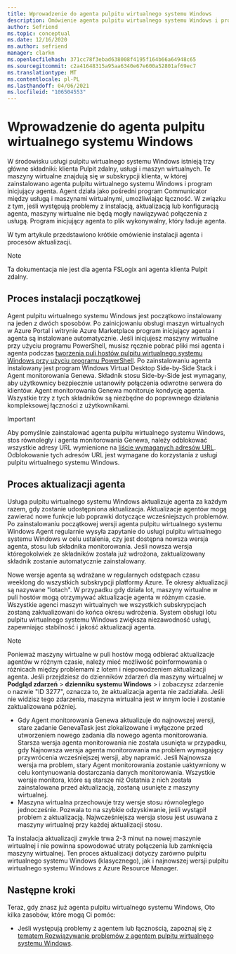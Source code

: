 ```yaml
---
title: Wprowadzenie do agenta pulpitu wirtualnego systemu Windows
description: Omówienie agenta pulpitu wirtualnego systemu Windows i procesów aktualizacji.
author: Sefriend
ms.topic: conceptual
ms.date: 12/16/2020
ms.author: sefriend
manager: clarkn
ms.openlocfilehash: 371cc78f3ebad638008f4195f164b66a64948c65
ms.sourcegitcommit: c2a41648315a95aa6340e67e600a52801af69ec7
ms.translationtype: MT
ms.contentlocale: pl-PL
ms.lasthandoff: 04/06/2021
ms.locfileid: "106504553"
---
```

# <a name="get-started-with-the-windows-virtual-desktop-agent"></a>Wprowadzenie do agenta pulpitu wirtualnego systemu Windows

W środowisku usługi pulpitu wirtualnego systemu Windows istnieją trzy główne składniki: klienta Pulpit zdalny, usługi i maszyn wirtualnych. Te maszyny wirtualne znajdują się w subskrypcji klienta, w której zainstalowano agenta pulpitu wirtualnego systemu Windows i program inicjujący agenta. Agent działa jako pośredni program Communicator między usługą i maszynami wirtualnymi, umożliwiając łączność. W związku z tym, jeśli występują problemy z instalacją, aktualizacją lub konfiguracją agenta, maszyny wirtualne nie będą mogły nawiązywać połączenia z usługą. Program inicjujący agenta to plik wykonywalny, który ładuje agenta. 

W tym artykule przedstawiono krótkie omówienie instalacji agenta i procesów aktualizacji.

>[!NOTE]
>Ta dokumentacja nie jest dla agenta FSLogix ani agenta klienta Pulpit zdalny.


## <a name="initial-installation-process"></a>Proces instalacji początkowej

Agent pulpitu wirtualnego systemu Windows jest początkowo instalowany na jeden z dwóch sposobów. Po zainicjowaniu obsługi maszyn wirtualnych w Azure Portal i witrynie Azure Marketplace program inicjujący agenta i agenta są instalowane automatycznie. Jeśli inicjujesz maszyny wirtualne przy użyciu programu PowerShell, musisz ręcznie pobrać pliki msi agenta i agenta podczas [tworzenia puli hostów pulpitu wirtualnego systemu Windows przy użyciu programu PowerShell](create-host-pools-powershell.md#register-the-virtual-machines-to-the-windows-virtual-desktop-host-pool). Po zainstalowaniu agenta instalowany jest program Windows Virtual Desktop Side-by-Side Stack i Agent monitorowania Genewa. Składnik stosu Side-by-Side jest wymagany, aby użytkownicy bezpiecznie ustanowiły połączenia odwrotne serwera do klientów. Agent monitorowania Genewa monitoruje kondycję agenta. Wszystkie trzy z tych składników są niezbędne do poprawnego działania kompleksowej łączności z użytkownikami.

>[!IMPORTANT]
>Aby pomyślnie zainstalować agenta pulpitu wirtualnego systemu Windows, stos równoległy i agenta monitorowania Genewa, należy odblokować wszystkie adresy URL wymienione na [liście wymaganych adresów URL](safe-url-list.md#virtual-machines). Odblokowanie tych adresów URL jest wymagane do korzystania z usługi pulpitu wirtualnego systemu Windows.

## <a name="agent-update-process"></a>Proces aktualizacji agenta

Usługa pulpitu wirtualnego systemu Windows aktualizuje agenta za każdym razem, gdy zostanie udostępniona aktualizacja. Aktualizacje agentów mogą zawierać nowe funkcje lub poprawki dotyczące wcześniejszych problemów. Po zainstalowaniu początkowej wersji agenta pulpitu wirtualnego systemu Windows Agent regularnie wysyła zapytanie do usługi pulpitu wirtualnego systemu Windows w celu ustalenia, czy jest dostępna nowsza wersja agenta, stosu lub składnika monitorowania. Jeśli nowsza wersja któregokolwiek ze składników została już wdrożona, zaktualizowany składnik zostanie automatycznie zainstalowany.

Nowe wersje agenta są wdrażane w regularnych odstępach czasu weeklong do wszystkich subskrypcji platformy Azure. Te okresy aktualizacji są nazywane "lotach". W przypadku gdy działa lot, maszyny wirtualne w puli hostów mogą otrzymywać aktualizacje agenta w różnym czasie. Wszystkie agenci maszyn wirtualnych we wszystkich subskrypcjach zostaną zaktualizowani do końca okresu wdrożenia. System obsługi lotu pulpitu wirtualnego systemu Windows zwiększa niezawodność usługi, zapewniając stabilność i jakość aktualizacji agenta.


>[!NOTE]
>Ponieważ maszyny wirtualne w puli hostów mogą odbierać aktualizacje agentów w różnym czasie, należy mieć możliwość poinformowania o różnicach między problemami z lotem i niepowodzeniem aktualizacji agenta. Jeśli przejdziesz do dzienników zdarzeń dla maszyny wirtualnej w **Podgląd zdarzeń**  >  **dzienniku systemu Windows**  >   i zobaczysz zdarzenie o nazwie "ID 3277", oznacza to, że aktualizacja agenta nie zadziałała. Jeśli nie widzisz tego zdarzenia, maszyna wirtualna jest w innym locie i zostanie zaktualizowana później.
>- Gdy Agent monitorowania Genewa aktualizuje do najnowszej wersji, stare zadanie GenevaTask jest zlokalizowane i wyłączone przed utworzeniem nowego zadania dla nowego agenta monitorowania. Starsza wersja agenta monitorowania nie została usunięta w przypadku, gdy Najnowsza wersja agenta monitorowania ma problem wymagający przywrócenia wcześniejszej wersji, aby naprawić. Jeśli Najnowsza wersja ma problem, stary Agent monitorowania zostanie uaktywniony w celu kontynuowania dostarczania danych monitorowania. Wszystkie wersje monitora, które są starsze niż Ostatnia z nich została zainstalowana przed aktualizacją, zostaną usunięte z maszyny wirtualnej.
>- Maszyna wirtualna przechowuje trzy wersje stosu równoległego jednocześnie. Pozwala to na szybkie odzyskiwanie, jeśli wystąpił problem z aktualizacją. Najwcześniejsza wersja stosu jest usuwana z maszyny wirtualnej przy każdej aktualizacji stosu.

Ta instalacja aktualizacji zwykle trwa 2-3 minut na nowej maszynie wirtualnej i nie powinna spowodować utraty połączenia lub zamknięcia maszyny wirtualnej. Ten proces aktualizacji dotyczy zarówno pulpitu wirtualnego systemu Windows (klasycznego), jak i najnowszej wersji pulpitu wirtualnego systemu Windows z Azure Resource Manager.

## <a name="next-steps"></a>Następne kroki

Teraz, gdy znasz już agenta pulpitu wirtualnego systemu Windows, Oto kilka zasobów, które mogą Ci pomóc:

- Jeśli występują problemy z agentem lub łącznością, zapoznaj się z [tematem Rozwiązywanie problemów z agentem pulpitu wirtualnego systemu Windows](troubleshoot-agent.md).

